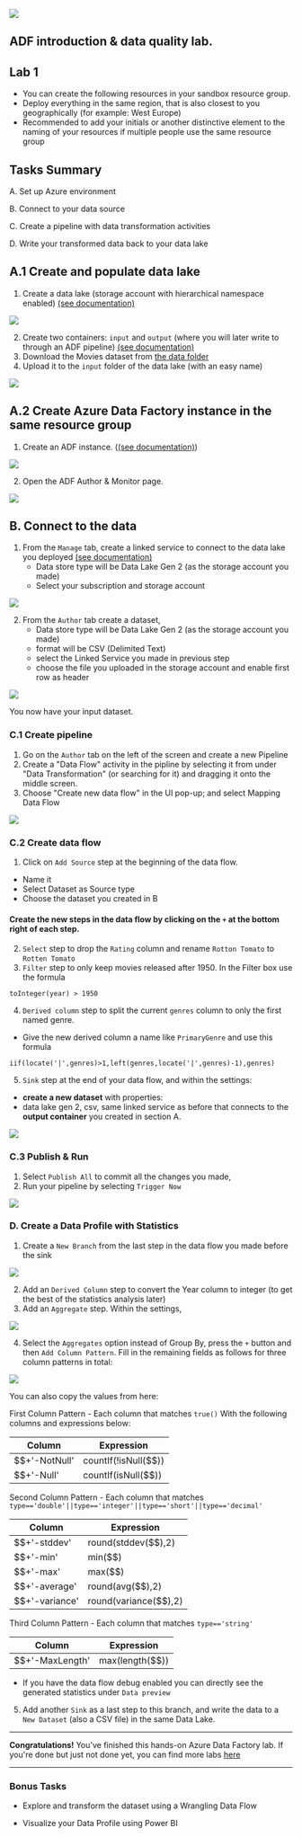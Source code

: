 ![](https://github.com/iuliaferoli/ADF_workshop/blob/master/img/banner.png?raw=true)

## ADF introduction & data quality lab.
## Lab 1


* You can create the following resources in your sandbox resource group.
* Deploy everything in the same region, that is also closest to you geographically (for example: West Europe)
* Recommended to add your initials or another distinctive element to the naming of your resources if multiple people use the same resource group

## Tasks Summary

A. Set up Azure environment

B. Connect to your data source

C. Create a pipeline with data transformation activities

D. Write your transformed data back to your data lake

## A.1 Create and populate data lake

1. Create a data lake (storage account with hierarchical namespace enabled) [(see documentation)](https://docs.microsoft.com/en-us/azure/storage/common/storage-account-create?tabs=azure-portal#create-a-storage-account)

![](https://github.com/iuliaferoli/ADF_workshop/blob/master/img/createstorage.PNG?raw=true)

2. Create two containers: `input` and `output` (where you will later write to through an ADF pipeline) [(see documentation)](https://docs.microsoft.com/en-us/azure/data-factory/quickstart-create-data-factory-portal#create-a-blob-container)
3. Download the Movies dataset from [the data folder](https://github.com/iuliaferoli/ADF_workshop/blob/master/data/all_movie.csv)
4. Upload it to the `input` folder of the data lake (with an easy name)
    
![](https://github.com/iuliaferoli/ADF_workshop/blob/master/img/createcontainers.png?raw=true)  

## A.2 Create Azure Data Factory instance in the same resource group
1. Create an ADF instance. ([(see documentation)](https://docs.microsoft.com/en-us/azure/data-factory/quickstart-create-data-factory-portal#create-a-data-factory))

![](https://github.com/iuliaferoli/ADF_workshop/blob/master/img/createadf.PNG?raw=true)

2. Open the ADF Author & Monitor page.

![](https://github.com/iuliaferoli/ADF_workshop/blob/master/img/authormonitor.png?raw=true)

## B. Connect to the data


1. From the `Manage` tab, create a linked service to connect to the data lake you deployed [(see documentation)](https://docs.microsoft.com/en-us/azure/data-factory/quickstart-create-data-factory-portal#create-a-linked-service)
    * Data store type will be Data Lake Gen 2 (as the storage account you made)
    * Select your subscription and storage account
    
![](https://github.com/iuliaferoli/ADF_workshop/blob/master/img/linkedservice.png?raw=true)


2. From the `Author` tab create a dataset, 
    * Data store type will be Data Lake Gen 2 (as the storage account you made)
    * format will be CSV (Delimited Text)
    * select the Linked Service you made in previous step
    * choose the file you uploaded in the storage account and enable first row as header

![](https://github.com/iuliaferoli/ADF_workshop/blob/master/img/Dataset.png?raw=true)

You now have your input dataset.

### C.1 Create pipeline

1. Go on the `Author` tab on the left of the screen and create a new Pipeline
2. Create a "Data Flow" activity in the pipline by selecting it from under "Data Transformation" (or searching for it) and dragging it onto the middle screen.
3. Choose "Create new data flow" in the UI pop-up; and select Mapping Data Flow


![](https://github.com/iuliaferoli/ADF_workshop/blob/master/img/createdataflow.png?raw=true)



### C.2 Create data flow

1. Click on `Add Source` step at the beginning of the data flow.
* Name it
* Select Dataset as Source type
* Choose the dataset you created in B

#### Create the new steps in the data flow by clicking on the `+` at the bottom right of each step. 

2. `Select` step to drop the `Rating` column and rename `Rotton Tomato` to `Rotten Tomato`
3. `Filter` step to only keep movies released after 1950. In the Filter box use the formula 
```
toInteger(year) > 1950
```
4. `Derived column` step to split the current `genres` column to only the first named genre. 
* Give the new derived column a name like `PrimaryGenre` and use this formula 

```
iif(locate('|',genres)>1,left(genres,locate('|',genres)-1),genres)
```

5. `Sink` step at the end of your data flow, and within the settings:
* **create a new dataset** with properties: 
* data lake gen 2, csv, same linked service as before that connects to the **output container** you created in section A. 



![](https://github.com/iuliaferoli/ADF_workshop/blob/master/img/dataflow.PNG?raw=true)



### C.3 Publish & Run

1. Select `Publish All` to commit all the changes you made, 
2. Run your pipeline by selecting `Trigger Now`



![](https://github.com/iuliaferoli/ADF_workshop/blob/master/img/triggernow.png?raw=true)
 
 

    
### D. Create a Data Profile with Statistics
1. Create a  `New Branch` from the last step in the data flow you made before the sink


![](https://github.com/iuliaferoli/ADF_workshop/blob/master/img/newbranch.png?raw=true)


2. Add an `Derived Column` step to convert the Year column to integer (to get the best of the statistics analysis later)
3. Add an `Aggregate` step. Within the settings,



![](https://github.com/iuliaferoli/ADF_workshop/blob/master/img/secondbranch.PNG?raw=true)



4. Select the `Aggregates` option instead of Group By, press the `+` button and then `Add Column Pattern`. Fill in the remaining fields as follows for three column patterns in total:



![](https://github.com/iuliaferoli/ADF_workshop/blob/master/img/summarystatistics.png?raw=true)



You can also copy the values from here:

First Column Pattern - Each column that matches `true()`
With the following columns and expressions below:

  | Column  | Expression |
  | ------------- | ------------- |
  | $$+'-NotNull'  | countIf(!isNull($$))  |
  | $$+'-Null'   | countIf(isNull($$)) | 

Second Column Pattern - Each column that matches `type=='double'||type=='integer'||type=='short'||type=='decimal'`

  | Column  | Expression |
   | ------------- | ------------- |
   | $$+'-stddev'  | round(stddev($$),2)  |
   | $$+'-min'   | min($$) | 
   | $$+'-max'   | max($$) |
   | $$+'-average'   | round(avg($$),2) |    
   | $$+'-variance'   | round(variance($$),2) |
    
Third Column Pattern - Each column that matches `type=='string'`
      
  | Column  | Expression |
   | ------------- | ------------- |
   | $$+'-MaxLength'  | max(length($$))  |


* If you have the data flow debug enabled you can directly see the generated statistics under `Data preview`   

5. Add another `Sink` as a last step to this branch, and write the data to a `New Dataset` (also a CSV file) in the same Data Lake.


______________________________________________________________________________________________________________________________________

**Congratulations!** You've finished this hands-on Azure Data Factory lab. If you're done but just not done yet, you can find more labs [here](https://github.com/kromerm/adflab) 

______________________________________________________________________________________________________________________________________


### Bonus Tasks

* Explore and transform the dataset using a Wrangling Data Flow

* Visualize your Data Profile using Power BI


